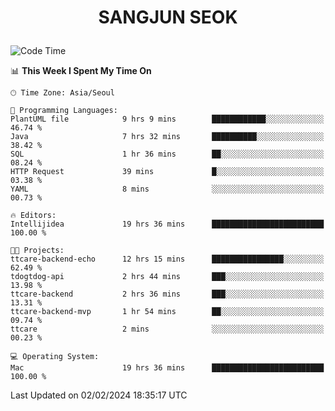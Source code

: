 <h1>
 <p align="center">
   SANGJUN SEOK
 </p>
</h1>

<!--START_SECTION:waka-->
![Code Time](http://img.shields.io/badge/Code%20Time-3%2C251%20hrs%2051%20mins-blue)

📊 **This Week I Spent My Time On** 

```text
🕑︎ Time Zone: Asia/Seoul

💬 Programming Languages: 
PlantUML file            9 hrs 9 mins        ████████████░░░░░░░░░░░░░   46.74 % 
Java                     7 hrs 32 mins       ██████████░░░░░░░░░░░░░░░   38.42 % 
SQL                      1 hr 36 mins        ██░░░░░░░░░░░░░░░░░░░░░░░   08.24 % 
HTTP Request             39 mins             █░░░░░░░░░░░░░░░░░░░░░░░░   03.38 % 
YAML                     8 mins              ░░░░░░░░░░░░░░░░░░░░░░░░░   00.73 % 

🔥 Editors: 
Intellijidea             19 hrs 36 mins      █████████████████████████   100.00 % 

🐱‍💻 Projects: 
ttcare-backend-echo      12 hrs 15 mins      ████████████████░░░░░░░░░   62.49 % 
tdogtdog-api             2 hrs 44 mins       ███░░░░░░░░░░░░░░░░░░░░░░   13.98 % 
ttcare-backend           2 hrs 36 mins       ███░░░░░░░░░░░░░░░░░░░░░░   13.31 % 
ttcare-backend-mvp       1 hr 54 mins        ██░░░░░░░░░░░░░░░░░░░░░░░   09.74 % 
ttcare                   2 mins              ░░░░░░░░░░░░░░░░░░░░░░░░░   00.23 % 

💻 Operating System: 
Mac                      19 hrs 36 mins      █████████████████████████   100.00 % 
```


 Last Updated on 02/02/2024 18:35:17 UTC
<!--END_SECTION:waka-->

